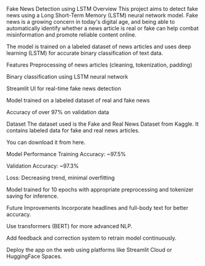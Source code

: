 Fake News Detection using LSTM
Overview
This project aims to detect fake news using a Long Short-Term Memory (LSTM) neural network model. Fake news is a growing concern in today's digital age, and being able to automatically identify whether a news article is real or fake can help combat misinformation and promote reliable content online.

The model is trained on a labeled dataset of news articles and uses deep learning (LSTM) for accurate binary classification of text data.


Features
Preprocessing of news articles (cleaning, tokenization, padding)

Binary classification using LSTM neural network

Streamlit UI for real-time fake news detection

Model trained on a labeled dataset of real and fake news

Accuracy of over 97% on validation data

Dataset
The dataset used is the Fake and Real News Dataset from Kaggle. It contains labeled data for fake and real news articles.

You can download it from here.

 Model Performance
Training Accuracy: ~97.5%

Validation Accuracy: ~97.3%

Loss: Decreasing trend, minimal overfitting

Model trained for 10 epochs with appropriate preprocessing and tokenizer saving for inference.



Future Improvements
Incorporate headlines and full-body text for better accuracy.

Use transformers (BERT) for more advanced NLP.

Add feedback and correction system to retrain model continuously.

Deploy the app on the web using platforms like Streamlit Cloud or HuggingFace Spaces.
